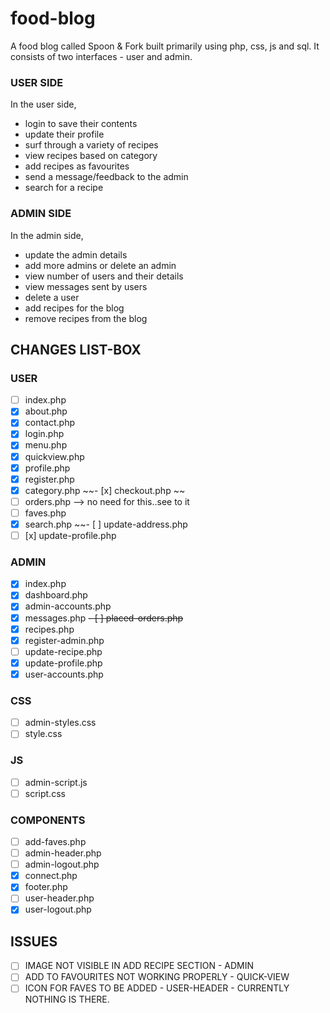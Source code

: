 # food-blog

A food blog called Spoon & Fork built primarily using php, css, js and sql.
It consists of two interfaces - user and admin.

### USER SIDE 

In the user side, 
- login to save their contents
- update their profile
- surf through a variety of recipes 
- view recipes based on category
- add recipes as favourites
- send a message/feedback to the admin
- search for a recipe


### ADMIN SIDE

In the admin side,
- update the admin details
- add more admins or delete an admin
- view number of users and their details
- view messages sent by users
- delete a user
- add recipes for the blog
- remove recipes from the blog

## CHANGES LIST-BOX

### USER

- [ ] index.php
- [x] about.php
- [x] contact.php
- [x] login.php
- [x] menu.php
- [x] quickview.php
- [x] profile.php
- [x] register.php
- [x] category.php
~~- [x] checkout.php ~~
- [ ] orders.php --> no need for this..see to it
- [ ] faves.php
- [x] search.php
~~- [ ] update-address.php
- [ ]  [x] update-profile.php

### ADMIN
- [x] index.php
- [x] dashboard.php
- [x] admin-accounts.php
- [x] messages.php
~~- [ ] placed-orders.php~~
- [x] recipes.php
- [x] register-admin.php
- [ ] update-recipe.php
- [x] update-profile.php
- [x] user-accounts.php

### CSS

- [ ] admin-styles.css
- [ ] style.css

### JS

- [ ] admin-script.js
- [ ] script.css

### COMPONENTS
- [ ] add-faves.php
- [ ] admin-header.php
- [ ] admin-logout.php
- [x] connect.php
- [x] footer.php
- [ ] user-header.php
- [x] user-logout.php

## ISSUES

- [ ] IMAGE NOT VISIBLE IN ADD RECIPE SECTION - ADMIN
- [ ] ADD TO FAVOURITES NOT WORKING PROPERLY - QUICK-VIEW
- [ ] ICON FOR FAVES TO BE ADDED - USER-HEADER - CURRENTLY NOTHING IS THERE.
